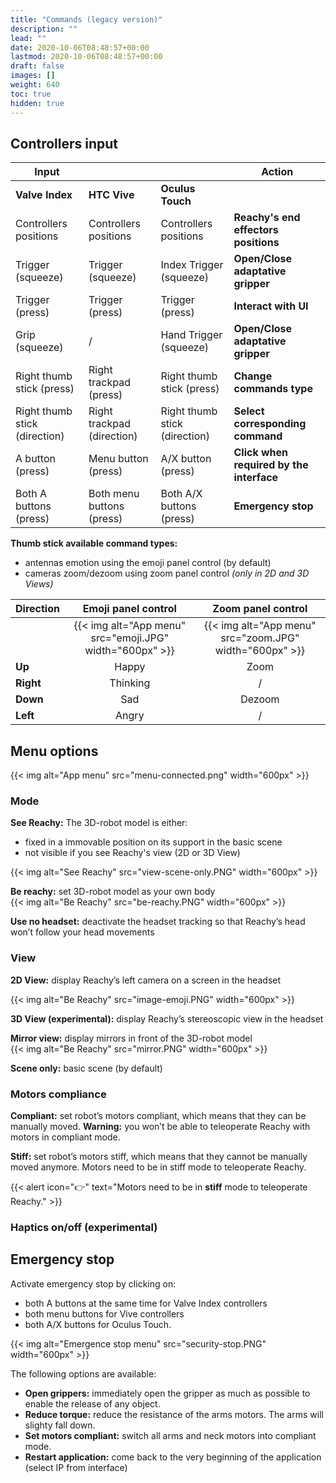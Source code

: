 ```yaml
---
title: "Commands (legacy version)"
description: ""
lead: ""
date: 2020-10-06T08:48:57+00:00
lastmod: 2020-10-06T08:48:57+00:00
draft: false
images: []
weight: 640
toc: true
hidden: true
---
```


## Controllers input

|Input|  |  |Action|
|-----------------|--|--|------|
|**Valve Index**|**HTC Vive**|**Oculus Touch**||
|Controllers positions|Controllers positions|Controllers positions|**Reachy's end effectors positions**|
|Trigger (squeeze)|Trigger (squeeze)|Index Trigger (squeeze)|**Open/Close adaptative gripper**|
|Trigger (press)|Trigger (press)|Trigger (press)|**Interact with UI**|
|Grip (squeeze)| / |Hand Trigger (squeeze)|**Open/Close adaptative gripper**|
|Right thumb stick (press)|Right trackpad (press)|Right thumb stick (press)|**Change commands type**|
|Right thumb stick (direction)|Right trackpad (direction)|Right thumb stick (direction)|**Select corresponding command**|
|A button (press)|Menu button (press)|A/X button (press)|**Click when required by the interface**|
|Both A buttons (press)|Both menu buttons (press)|Both A/X buttons (press)|**Emergency stop**|

**Thumb stick available command types:**
* antennas emotion using the emoji panel control (by default)
* cameras zoom/dezoom using zoom panel control *(only in 2D and 3D Views)*

|Direction|Emoji panel control|Zoom panel control|
|:--------|:-----------------:|:----------------:|
||{{< img alt="App menu" src="emoji.JPG" width="600px" >}}|{{< img alt="App menu" src="zoom.JPG" width="600px" >}}|
|**Up**|Happy|Zoom|
|**Right**|Thinking|/|
|**Down**|Sad|Dezoom|
|**Left**|Angry|/|

## Menu options

{{< img alt="App menu" src="menu-connected.png" width="600px" >}}

### Mode
**See Reachy:** The 3D-robot model is either:  
* fixed in a immovable position on its support in the basic scene
* not visible if you see Reachy's view (2D or 3D View)  

{{< img alt="See Reachy" src="view-scene-only.PNG" width="600px" >}}

**Be reachy:** set 3D-robot model as your own body  
{{< img alt="Be Reachy" src="be-reachy.PNG" width="600px" >}}

**Use no headset:** deactivate the headset tracking so that Reachy’s head won’t follow your head movements  

### View
**2D View:** display Reachy’s left camera on a screen in the headset  

{{< img alt="Be Reachy" src="image-emoji.PNG" width="600px" >}}

**3D View (experimental):** display Reachy’s stereoscopic view in the headset

**Mirror view:** display mirrors in front of the 3D-robot model  
{{< img alt="Be Reachy" src="mirror.PNG" width="600px" >}}

**Scene only:** basic scene (by default)

### Motors compliance
**Compliant:** set robot’s motors compliant, which means that they can be manually moved. **Warning:** you won’t be able to teleoperate Reachy with motors in compliant mode.  

**Stiff:** set robot’s motors stiff, which means that they cannot be manually moved anymore. Motors need to be in stiff mode to teleoperate Reachy.  

{{< alert icon="👉" text="Motors need to be in <b>stiff</b> mode to teleoperate Reachy." >}}

### Haptics on/off (experimental)

## Emergency stop

Activate emergency stop by clicking on:
* both A buttons at the same time for Valve Index controllers
* both menu buttons for Vive controllers
* both A/X buttons for Oculus Touch.  


{{< img alt="Emergence stop menu" src="security-stop.PNG" width="600px" >}}

The following options are available:
* **Open grippers:** immediately open the gripper as much as possible to enable the release of any object.
* **Reduce torque:** reduce the resistance of the arms motors. The arms will slighty fall down.
* **Set motors compliant:** switch all arms and neck motors into compliant mode.
* **Restart application:** come back to the very beginning of the application (select IP from interface)
